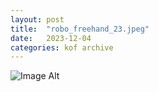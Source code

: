 ```yaml
---
layout:	post
title:	"robo_freehand_23.jpeg"
date:	2023-12-04
categories:	kof archive
---
```


![Image Alt](https://k0f.github.io/assets/robo_freehand_23.jpeg)